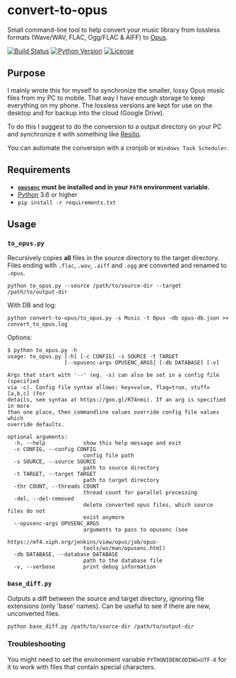 # convert-to-opus

Small command-line tool to help convert your music library from lossless formats (Wave/WAV, FLAC, Ogg/FLAC & AIFF) to [Opus](https://en.wikipedia.org/wiki/Opus_(audio_format)).

[![Build Status](https://travis-ci.com/markus-wa/convert-to-opus.svg?branch=master)](https://travis-ci.com/markus-wa/convert-to-opus)
[![Python Version](https://img.shields.io/badge/python-3.6+-blue.svg)](https://www.python.org/download/releases/3.6.0/)
[![License](https://img.shields.io/badge/license-MIT-blue.svg?style=flat)](LICENSE.md)

## Purpose

I mainly wrote this for myself to synchronize the smaller, lossy Opus music files from my PC to mobile.
That way I have enough storage to keep everything on my phone.
The lossless versions are kept for use on the desktop and for backup into the cloud (Google Drive).

To do this I suggest to do the conversion to a output directory on your PC and synchronize it with something like [Resilio](https://www.resilio.com/).

You can automate the conversion with a cronjob or `Windows Task Scheduler`.


## Requirements

- **[`opusenc`](http://opus-codec.org/downloads/) must be installed and in your `PATH` environment variable.**
- [Python](https://www.python.org/downloads/) 3.6 or higher
- `pip install -r requirements.txt`


## Usage

### `to_opus.py`

Recursively copies **all** files in the source directory to the target directory.
Files ending with `.flac`, `.wav`, `.aiff` and `.ogg` are converted and renamed to `.opus`.

    python to_opus.py --source /path/to/source-dir --target /path/to/output-dir

With DB and log:

    python convert-to-opus/to_opus.py -s Music -t Opus -db opus-db.json >> convert_to_opus.log

Options:
```
$ python to_opus.py -h
usage: to_opus.py [-h] [-c CONFIG] -s SOURCE -t TARGET
                  [--opusenc-args OPUSENC_ARGS] [-db DATABASE] [-v]

Args that start with '--' (eg. -s) can also be set in a config file (specified
via -c). Config file syntax allows: key=value, flag=true, stuff=[a,b,c] (for
details, see syntax at https://goo.gl/R74nmi). If an arg is specified in more
than one place, then commandline values override config file values which
override defaults.

optional arguments:
  -h, --help            show this help message and exit
  -c CONFIG, --config CONFIG
                        config file path
  -s SOURCE, --source SOURCE
                        path to source directory
  -t TARGET, --target TARGET
                        path to target directory
  -thr COUNT, --threads COUNT
                        thread count for parallel processing
  -del, --del-removed
                        delete converted opus files, which source files do not
                        exist anymore
  --opusenc-args OPUSENC_ARGS
                        arguments to pass to opusenc (see
                        https://mf4.xiph.org/jenkins/view/opus/job/opus-
                        tools/ws/man/opusenc.html)
  -db DATABASE, --database DATABASE
                        path to the database file
  -v, --verbose         print debug information
```


### `base_diff.py`

Outputs a diff between the source and target directory, ignoring file extensions (only 'base' names).
Can be useful to see if there are new, unconverted files.

    python base_diff.py /path/to/source-dir /path/to/output-dir

### Troubleshooting

You might need to set the environment variable `PYTHONIOENCODING=UTF-8` for it to work with files that contain special characters.
